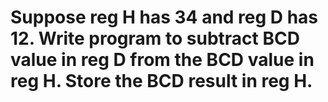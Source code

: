 # Suppose reg H has 34 and reg D has 12. Write program to subtract BCD value in reg D from the BCD value in reg H. Store the BCD result in reg H.